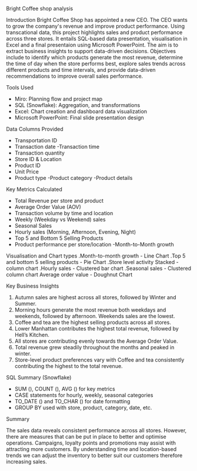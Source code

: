 Bright Coffee shop analysis

Introduction
Bright Coffee Shop has appointed a new CEO. The CEO wants to grow the company's revenue and improve product performance. Using transcational data, this project highlights sales and product performance across three stores. It entails SQL-based data presentation, visualisation in Excel and a final presentaion using Microsoft PowerPoint. The aim is to extract business insights to support data-driven decisions. Objectives include to identify which products generate the most revenue, determine the time of day when the store performs best, explore sales trends across different products and time intervals, and provide data-driven recommendations to improve overall sales performance.

Tools Used
- Miro: Planning flow and project map
- SQL (Snowflake): Aggregation, and transformations
- Excel: Chart creation and dashboard data visualization
- Microsoft PowerPoint: Final slide presentation design

Data Columns Provided
- Transportation ID
- Transaction date
-Transaction time
- Transaction quantity
- Store ID & Location
- Product ID
- Unit Price
- Product type
-Product category
-Product details

Key Metrics Calculated
- Total Revenue per store and product
- Average Order Value (AOV)
- Transaction volume by time and location
- Weekly (Weekday vs Weekend) sales
- Seasonal Sales
- Hourly sales (Morning, Afternoon, Evening, Night)
- Top 5 and Bottom 5 Selling Products
- Product performance per store/location
-Month-to-Month growth

Visualisation and Chart types
.Month-to-month growth - Line Chart
.Top 5 and bottom 5 selling products - Pie Chart
.Store level activity	Stacked - column chart
.Hourly sales - Clustered bar chart
.Seasonal sales - Clustered column chart
Average order value - Doughnut Chart

Key Business Insights
1.	Autumn sales are highest across all stores, followed by Winter and Summer.
2.	Morning hours generate the most revenue both weekdays and weekends, followed by afternoon. Weekends sales are the lowest.
3.	Coffee and tea are the highest selling products across all stores.
4.	Lower Manhattan contributes the highest total revenue, followed by Hell’s Kitchen.
5.	All stores are contributing evenly towards the Average Order Value.
6.	Total revenue grew steadily throughout the months and peaked in winter.
7.	Store-level product preferences vary with Coffee and tea consistently contributing the highest to the total revenue.

SQL Summary (Snowflake)
- SUM (), COUNT (), AVG () for key metrics
- CASE statements for hourly, weekly, seasonal categories
- TO_DATE () and TO_CHAR () for date formatting
- GROUP BY used with store, product, category, date, etc.

Summary

The sales data reveals consistent performance across all stores. However, there are measures that can be put in place to better and optimise operations. Campaigns, loyalty points and promotions may assist with attracting more customers. By understanding time and location-based trends we can adjust the inventory to better suit our customers therefore increasing sales.
